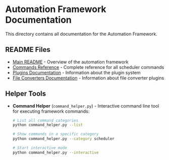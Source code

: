 # Automation Framework Documentation

This directory contains all documentation for the Automation Framework.

## README Files

- [Main README](READMEs/README.md) - Overview of the automation framework
- [Commands Reference](READMEs/Commands_Readme.md) - Complete reference for all scheduler commands
- [Plugins Documentation](READMEs/README_PLUGINS.md) - Information about the plugin system
- [File Converters Documentation](READMEs/README_FILE_CONVERTERS.md) - Information about file converter plugins

## Helper Tools

- **Command Helper** (`command_helper.py`) - Interactive command line tool for executing framework commands:
  ```bash
  # List all command categories
  python command_helper.py --list
  
  # Show commands in a specific category
  python command_helper.py --category scheduler
  
  # Start interactive mode
  python command_helper.py --interactive
  ``` 